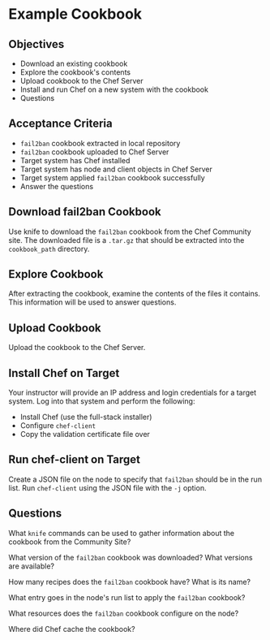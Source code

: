 Example Cookbook
======================

## Objectives

* Download an existing cookbook
* Explore the cookbook's contents
* Upload cookbook to the Chef Server
* Install and run Chef on a new system with the cookbook
* Questions

## Acceptance Criteria

* `fail2ban` cookbook extracted in local repository
* `fail2ban` cookbook uploaded to Chef Server
* Target system has Chef installed
* Target system has node and client objects in Chef Server
* Target system applied `fail2ban` cookbook successfully
* Answer the questions

## Download fail2ban Cookbook

Use knife to download the `fail2ban` cookbook from the Chef Community site. The downloaded file is a `.tar.gz` that should be extracted into the `cookbook_path` directory.

## Explore Cookbook

After extracting the cookbook, examine the contents of the files it contains. This information will be used to answer questions.

## Upload Cookbook

Upload the cookbook to the Chef Server.

## Install Chef on Target

Your instructor will provide an IP address and login credentials for a target system. Log into that system and perform the following:

* Install Chef (use the full-stack installer)
* Configure `chef-client`
* Copy the validation certificate file over

## Run chef-client on Target

Create a JSON file on the node to specify that `fail2ban` should be in the run list. Run `chef-client` using the JSON file with the `-j` option.

## Questions

What `knife` commands can be used to gather information about the cookbook from the Community Site?


What version of the `fail2ban` cookbook was downloaded? What versions are available?


How many recipes does the `fail2ban` cookbook have? What is its name?


What entry goes in the node's run list to apply the `fail2ban` cookbook?


What resources does the `fail2ban` cookbook configure on the node?


Where did Chef cache the cookbook?

